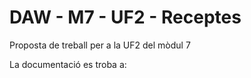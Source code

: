 # DAW - M7 - UF2 - Receptes

Proposta de treball per a la UF2 del mòdul 7

La documentació es troba a: 

